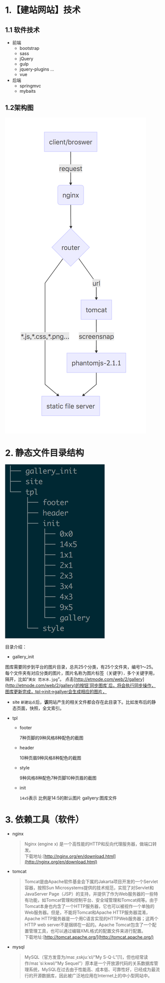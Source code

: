 # 1.【建站网站】技术

## 1.1 软件技术

* 前端
  * bootstrap
  * sass
  * jQuery 
  * gulp
  * jquery-plugins ... 
  * vue 
* 后端
  * springmvc
  * mybaits

## 1.2架构图
![](/assets/a.png)


# 2. 静态文件目录结构
![](/assets/tree.png)

目录介绍：
  * gallery_init
  
  图库需要同步到平台的图片目录，总共25个分类，有25个文件夹，编号1～25。每个文件夹有对应分类的图片，图片名称为图片标签（关键字）`，`多个关键字用，隔开，比如“`美女 范冰冰.jpg`”。
点击[http://etmode.com/web/2/gallery](http://etmode.com/web/2/gallery)的按钮`同步图库`后，将会执行同步操作，图库更新完成，tpl->init->gallyer会生成相应的图片，

  * site
  `新建站点`后，**该**网站产生的相关文件都会存在此目录下。比如发布后的静态页面，快照，全文索引。
  
  * tpl
    * footer
    
      7种页脚的9种风格8种配色的截图
    * header
    
      10种页眉9种风格8种配色的截图
    * style
    
      9种风格8种配色7种页脚10种页眉的截图
    * init
    
      `14x5`表示 比例是14:5的默认图片
      gallyery:图库文件

   
      
# 3. 依赖工具（软件）

* nginx

  > Nginx \(engine x\) 是一个高性能的HTTP和反向代理服务器，做端口转发。  
  > 下载地址:[http://nginx.org/en/download.html](http://nginx.org/en/download.html)

* tomcat

  > Tomcat是由Apache软件基金会下属的Jakarta项目开发的一个Servlet容器，按照Sun Microsystems提供的技术规范，实现了对Servlet和JavaServer Page（JSP）的支持，并提供了作为Web服务器的一些特有功能，如Tomcat管理和控制平台、安全域管理和Tomcat阀等。由于Tomcat本身也内含了一个HTTP服务器，它也可以被视作一个单独的Web服务器。但是，不能将Tomcat和Apache HTTP服务器混淆，Apache HTTP服务器是一个用C语言实现的HTTPWeb服务器；这两个HTTP web server不是捆绑在一起的。Apache Tomcat包含了一个配置管理工具，也可以通过编辑XML格式的配置文件来进行配置。  
  > 下载地址:[http://tomcat.apache.org/](http://tomcat.apache.org/)

* mysql

  > MySQL（官方发音为/maɪ ˌɛskjuːˈɛl/“My S-Q-L”\[1\]，但也经常读作/maɪ ˈsiːkwəl/“My Sequel”）原本是一个开放源代码的关系数据库管理系统，MySQL在过去由于性能高、成本低、可靠性好，已经成为最流行的开源数据库，因此被广泛地应用在Internet上的中小型网站中。



